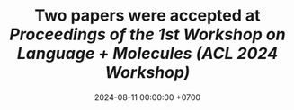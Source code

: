 ---
title: >-
    Two papers were accepted at <i>Proceedings of the 1st Workshop on Language + Molecules (ACL 2024 Workshop)</i>
date: 2024-08-11 00:00:00 +0700
---